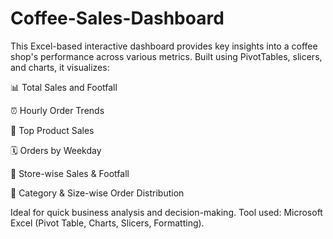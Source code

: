 # Coffee-Sales-Dashboard

This Excel-based interactive dashboard provides key insights into a coffee shop's performance across various metrics. Built using PivotTables, slicers, and charts, it visualizes:

📊 Total Sales and Footfall

⏰ Hourly Order Trends

🍵 Top Product Sales

🗓️ Orders by Weekday

📍 Store-wise Sales & Footfall

🧁 Category & Size-wise Order Distribution

Ideal for quick business analysis and decision-making.
Tool used: Microsoft Excel (Pivot Table, Charts, Slicers, Formatting).
